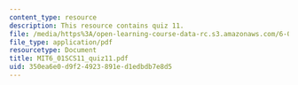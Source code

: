 ```yaml
---
content_type: resource
description: This resource contains quiz 11.
file: /media/https%3A/open-learning-course-data-rc.s3.amazonaws.com/6-01sc-introduction-to-electrical-engineering-and-computer-science-i-spring-2011/350ea6e0d9f24923891ed1edbdb7e8d5_MIT6_01SCS11_quiz11.pdf
file_type: application/pdf
resourcetype: Document
title: MIT6_01SCS11_quiz11.pdf
uid: 350ea6e0-d9f2-4923-891e-d1edbdb7e8d5
---
```

